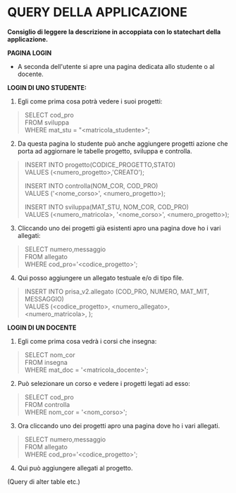 # QUERY DELLA APPLICAZIONE

**Consiglio di leggere la descrizione in accoppiata con lo statechart della applicazione.**

**PAGINA LOGIN**
- A seconda dell'utente si apre una pagina dedicata allo studente o al docente.

**LOGIN DI UNO STUDENTE:**

1. Egli come prima cosa potrà vedere i suoi progetti:

> SELECT cod_pro  
> FROM sviluppa  
> WHERE mat_stu = "<matricola_studente>";  

2. Da questa pagina lo studente può anche aggiungere progetti azione che porta ad aggiornare le tabelle progetto, sviluppa e controlla.

> INSERT INTO progetto(CODICE_PROGETTO,STATO)  
> VALUES (<numero_progetto>,'CREATO');  
>   
> INSERT INTO controlla(NOM_COR, COD_PRO)  
> VALUES ('<nome_corso>', <numero_progetto>);  
>   
> INSERT INTO sviluppa(MAT_STU, NOM_COR, COD_PRO)  
> VALUES (<numero_matricola>, '<nome_corso>', <numero_progetto>);  

3. Cliccando uno dei progetti già esistenti apro una pagina dove ho i 
vari allegati:

> SELECT numero,messaggio  
> FROM allegato  
> WHERE cod_pro='<codice_progetto>';  

4. Qui posso aggiungere un allegato testuale e/o di tipo file.  

> INSERT INTO prisa_v2.allegato (COD_PRO, NUMERO, MAT_MIT, MESSAGGIO)   
> VALUES (<codice_progetto>, <numero_allegato>, <numero_matricola>, <messaggio>);  

**LOGIN DI UN DOCENTE**

1. Egli come prima cosa vedrà i corsi che insegna:

> SELECT nom_cor  
> FROM insegna  
> WHERE mat_doc = '<matricola_docente>';  

2. Può selezionare un corso e vedere i progetti legati ad esso:

> SELECT cod_pro  
> FROM controlla  
> WHERE nom_cor = '<nom_corso>';  

3. Ora cliccando uno dei progetti apro una pagina dove ho i 
vari allegati.

> SELECT numero,messaggio  
> FROM allegato  
> WHERE cod_pro='<codice_progetto>';  

4. Qui può aggiungere allegati al progetto.

(Query di alter table etc.)













